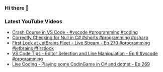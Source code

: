 ### Hi there 👋


<!--
**benrick/benrick** is a ✨ _special_ ✨ repository because its `README.md` (this file) appears on your GitHub profile.

Here are some ideas to get you started:

- 🔭 I’m currently working on ...
- 🌱 I’m currently learning ...
- 👯 I’m looking to collaborate on ...
- 🤔 I’m looking for help with ...
- 💬 Ask me about ...
- 📫 How to reach me: ...
- 😄 Pronouns: he/him
- ⚡ Fun fact: ...
-->

### Latest YouTube Videos
<!-- BLOG-POST-LIST:START -->
- [Crash Course in VS Code - #vscode #programming #coding](https://www.youtube.com/watch?v=P3gqosnxGUs)
- [Correctly Checking for Null in C# #shorts #programming #csharp](https://www.youtube.com/watch?v=zHwgs-wCRDI)
- [First Look at JetBrains Fleet - Live Stream -  Ep 270 #programming #jetbrains #firstlook](https://www.youtube.com/watch?v=9UwwOv9a1zY)
- [VS Code Tips - Editor Selection and Line Manipulation - Ep 6 #vscode #programming](https://www.youtube.com/watch?v=8351VwdTPQ8)
- [Live Coding - Playing some CodinGame in C# and dotnet - Ep 269](https://www.youtube.com/watch?v=GOCpPJ3q2Q4)
<!-- BLOG-POST-LIST:END -->
